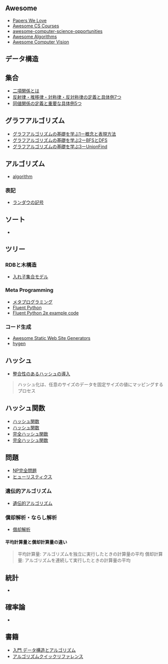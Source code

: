 ## Awesome
- [Papers We Love](https://github.com/papers-we-love/papers-we-love#readme)
- [Awesome CS Courses](https://github.com/prakhar1989/awesome-courses#awesome-cs-courses-)
- [awesome-computer-science-opportunities](https://github.com/anu0012/awesome-computer-science-opportunities#awesome-computer-science-opportunities)
- [Awesome Algorithms](https://github.com/tayllan/awesome-algorithms#awesome-algorithms)
- [Awesome Computer Vision](https://github.com/jbhuang0604/awesome-computer-vision)
## データ構造
## 集合
- [二項関係とは](https://mathlandscape.com/binary-relation/)
- [反射律・推移律・対称律・反対称律の定義と具体例7つ](https://mathlandscape.com/binary-relations/)
- [同値関係の定義と重要な具体例5つ](https://mathlandscape.com/equiv-relation/)
## グラフアルゴリズム
- [グラフアルゴリズムの基礎を学ぶ1ー概念と表現方法](https://zenn.dev/convers39/articles/9b66f263e335d8)
- [グラフアルゴリズムの基礎を学ぶ2ーBFSとDFS](https://zenn.dev/convers39/articles/1c315cd96a991f)
- [グラフアルゴリズムの基礎を学ぶ3ーUnionFind](https://zenn.dev/convers39/articles/ffd666639e7782)
## アルゴリズム
- [algorithm](https://ja.wikipedia.org/wiki/%E3%82%A2%E3%83%AB%E3%82%B4%E3%83%AA%E3%82%BA%E3%83%A0)
### 表記
- [ランダウの記号](https://ja.wikipedia.org/wiki/%E3%83%A9%E3%83%B3%E3%83%80%E3%82%A6%E3%81%AE%E8%A8%98%E5%8F%B7)
## ソート
- []()
## ツリー
### RDBと木構造
- [入れ子集合モデル](https://gihyo.jp/dev/serial/01/sql_academy2/000501)
### Meta Programming
- [メタプログラミング](https://ja.wikipedia.org/wiki/%E3%83%A1%E3%82%BF%E3%83%97%E3%83%AD%E3%82%B0%E3%83%A9%E3%83%9F%E3%83%B3%E3%82%B0 "メタプログラミング")
- [Fluent Python](https://www.oreilly.co.jp/books/9784873118178/ "Fluent Python")
- [Fluent Python 2e example code](https://github.com/fluentpython/example-code-2e "Fluent Python 2e example code")
### コード生成
- [Awesome Static Web Site Generators](https://github.com/myles/awesome-static-generators#awesome-static-web-site-generators "Awesome Static Web Site Generators")
- [hygen](https://www.npmjs.com/package/hygen "hygen")
## ハッシュ
- [整合性のあるハッシュの導入](https://itnext.io/introducing-consistent-hashing-9a289769052e "整合性のあるハッシュの導入")
> ハッシュ化は、任意のサイズのデータ​​を固定サイズの値にマッピングするプロセス
## ハッシュ関数
- [ハッシュ関数](https://medium-company.com/%E3%83%8F%E3%83%83%E3%82%B7%E3%83%A5%E9%96%A2%E6%95%B0/ "ハッシュ関数")
- [ハッシュ関数](https://ja.wikipedia.org/wiki/%E3%83%8F%E3%83%83%E3%82%B7%E3%83%A5%E9%96%A2%E6%95%B0 "ハッシュ関数")
- [完全ハッシュ関数](https://academic-accelerator.com/encyclopedia/jp/perfect-hash-function "完全ハッシュ関数")
- [完全ハッシュ関数](https://ja.wikipedia.org/wiki/%E8%A1%9D%E7%AA%81_(%E8%A8%88%E7%AE%97%E6%A9%9F%E7%A7%91%E5%AD%A6) "完全ハッシュ関数")
## 問題
- [NP完全問題](https://ja.wikipedia.org/wiki/NP%E5%AE%8C%E5%85%A8%E5%95%8F%E9%A1%8C)
- [ヒューリスティクス](https://ja.wikipedia.org/wiki/%E3%83%92%E3%83%A5%E3%83%BC%E3%83%AA%E3%82%B9%E3%83%86%E3%82%A3%E3%83%83%E3%82%AF)
### 遺伝的アルゴリズム
- [遺伝的アルゴリズム]()
### 償却解析・ならし解析
- [償却解析](https://scrapbox.io/layerx/%E5%84%9F%E5%8D%B4%E8%A7%A3%E6%9E%90)
#### 平均計算量と償却計算量の違い
> 平均計算量: アルゴリズムを独立に実行したときの計算量の平均
> 償却計算量: アルゴリズムを連続して実行したときの計算量の平均
## 統計
- []()
## 確率論
- []()
## 書籍
- [入門 データ構造とアルゴリズム](https://www.oreilly.co.jp/books/9784873116341/ "入門 データ構造とアルゴリズム")
- [アルゴリズムクイックリファレンス](https://www.oreilly.co.jp/books/9784873117850/ "アルゴリズムクイックリファレンス")